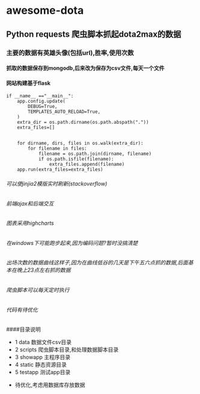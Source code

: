 # awesome-dota
## Python requests 爬虫脚本抓起dota2max的数据
### 主要的数据有英雄头像(包括url),胜率,使用次数
#### 抓取的数据保存到mongodb,后来改为保存为csv文件,每天一个文件
#### 网站构建基于flask
```
if __name__ =="__main__":
    app.config.update(
        DEBUG=True,
        TEMPLATES_AUTO_RELOAD=True,
    )
    extra_dir = os.path.dirname(os.path.abspath("."))
    extra_files=[]


    for dirname, dirs, files in os.walk(extra_dir):
        for filename in files:
            filename = os.path.join(dirname, filename)
            if os.path.isfile(filename):
                extra_files.append(filename)
    app.run(extra_files=extra_files)
```
###### 可以使jinjia2模版实时刷新(stackoverflow)
###### 前端ajax和后端交互
###### 图表采用highcharts
###### 在windows下可能跑步起来,因为编码问题?暂时没搞清楚
###### 出场次数的数据曲线这样子,因为在曲线低谷的几天是下午五六点抓的数据,后面基本在晚上23点左右抓的数据
###### 爬虫脚本可以每天定时执行
###### 代码有待优化
####目录说明
* 1 data 数据文件csv目录
* 2 scripts 爬虫脚本目录,和处理数据脚本目录
* 3 showapp 主程序目录
* 4 static 静态资源目录
* 5 testapp 测试app目录
- 待优化,考虑用数据库存放数据

